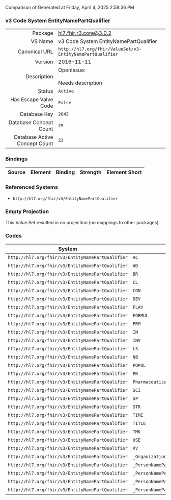 Comparison of 
Generated at Friday, April 4, 2025 2:58:36 PM

### v3 Code System EntityNamePartQualifier

|      |     |
| ---: | --- |
| Package | hl7.fhir.r3.core@3.0.2 |
| VS Name | v3 Code System EntityNamePartQualifier |
| Canonical URL | `http://hl7.org/fhir/ValueSet/v3-EntityNamePartQualifier` |
| Version | 2016-11-11 |
| Description | OpenIssue:<br/><br/>Needs description |
| Status | `Active` |
| Has Escape Valve Code | `False` |
| Database Key | `2043` |
| Database Concept Count | `29` |
| Database Active Concept Count | `23` |
### Bindings

| Source | Element | Binding | Strength | Element Short |
| ------ | ------- | ------- | -------- | ------------- |

### Referenced Systems

* `http://hl7.org/fhir/v3/EntityNamePartQualifier`
### Empty Projection

This Value Set resulted in no projection (no mappings to other packages).

### Codes

| System | Code | Display |
| ------ | ---- | ------- |
| `http://hl7.org/fhir/v3/EntityNamePartQualifier` | `AC` | academic |
| `http://hl7.org/fhir/v3/EntityNamePartQualifier` | `AD` | adopted |
| `http://hl7.org/fhir/v3/EntityNamePartQualifier` | `BR` | birth |
| `http://hl7.org/fhir/v3/EntityNamePartQualifier` | `CL` | callme |
| `http://hl7.org/fhir/v3/EntityNamePartQualifier` | `CON` | container name |
| `http://hl7.org/fhir/v3/EntityNamePartQualifier` | `DEV` | device name |
| `http://hl7.org/fhir/v3/EntityNamePartQualifier` | `FLAV` | FlavorName |
| `http://hl7.org/fhir/v3/EntityNamePartQualifier` | `FORMUL` | FormulationPartName |
| `http://hl7.org/fhir/v3/EntityNamePartQualifier` | `FRM` | form name |
| `http://hl7.org/fhir/v3/EntityNamePartQualifier` | `IN` | initial |
| `http://hl7.org/fhir/v3/EntityNamePartQualifier` | `INV` | invented name |
| `http://hl7.org/fhir/v3/EntityNamePartQualifier` | `LS` | Legal status |
| `http://hl7.org/fhir/v3/EntityNamePartQualifier` | `NB` | nobility |
| `http://hl7.org/fhir/v3/EntityNamePartQualifier` | `POPUL` | TargetPopulationName |
| `http://hl7.org/fhir/v3/EntityNamePartQualifier` | `PR` | professional |
| `http://hl7.org/fhir/v3/EntityNamePartQualifier` | `PharmaceuticalEntityNamePartQualifiers` | PharmaceuticalEntityNamePartQualifiers |
| `http://hl7.org/fhir/v3/EntityNamePartQualifier` | `SCI` | scientific name |
| `http://hl7.org/fhir/v3/EntityNamePartQualifier` | `SP` | spouse |
| `http://hl7.org/fhir/v3/EntityNamePartQualifier` | `STR` | strength name |
| `http://hl7.org/fhir/v3/EntityNamePartQualifier` | `TIME` | TimeOrPeriodName |
| `http://hl7.org/fhir/v3/EntityNamePartQualifier` | `TITLE` | title |
| `http://hl7.org/fhir/v3/EntityNamePartQualifier` | `TMK` | trademark name |
| `http://hl7.org/fhir/v3/EntityNamePartQualifier` | `USE` | intended use name |
| `http://hl7.org/fhir/v3/EntityNamePartQualifier` | `VV` | voorvoegsel |
| `http://hl7.org/fhir/v3/EntityNamePartQualifier` | `_OrganizationNamePartQualifier` | OrganizationNamePartQualifier |
| `http://hl7.org/fhir/v3/EntityNamePartQualifier` | `_PersonNamePartAffixTypes` | PersonNamePartAffixTypes |
| `http://hl7.org/fhir/v3/EntityNamePartQualifier` | `_PersonNamePartChangeQualifier` | PersonNamePartChangeQualifier |
| `http://hl7.org/fhir/v3/EntityNamePartQualifier` | `_PersonNamePartMiscQualifier` | PersonNamePartMiscQualifier |
| `http://hl7.org/fhir/v3/EntityNamePartQualifier` | `_PersonNamePartQualifier` | PersonNamePartQualifier |

